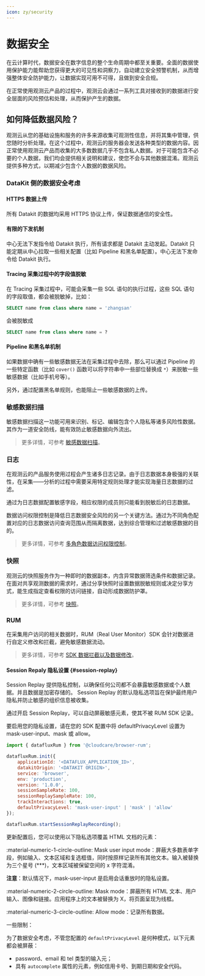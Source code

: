 ```yaml
---
icon: zy/security
---
```


# 数据安全

在云计算时代，数据安全在数字信息的整个生命周期中都至关重要。全面的数据使用保护能力能帮助您获得更大的可见性和洞察力，自动建立安全预警机制，从而增强整体安全防护能力，让数据实现可用不可得，且做到安全合规。

在正常使用观测云产品的过程中，观测云会通过一系列工具对接收到的数据进行安全层面的风险预估和处理，从而保护产生的数据。


## 如何降低数据风险？

观测云从您的基础设施和服务的许多来源收集可观测性信息，并将其集中管理，供您随时分析处理。在这个过程中，观测云的服务器会发送各种类型的数据内容。因正常使用观测云产品而收集的大多数数据几乎不包含私人数据。对于可能包含不必要的个人数据，我们均会提供相关说明和建议，使您不会与其他数据混淆。观测云提供多种方式，以期减少包含个人数据的数据风险。


### DataKit 侧的数据安全考虑

#### HTTPS 数据上传

所有 Datakit 的数据均采用 HTTPS 协议上传，保证数据通信的安全性。

#### 有限的下发机制

中心无法下发指令给 Datakit 执行，所有请求都是 Datakit 主动发起。Datakit 只能定期从中心拉取一些相关配置（比如 Pipeline 和黑名单配置）。中心无法下发命令给 Datakit 执行。

#### Tracing 采集过程中的字段值脱敏

在 Tracing 采集过程中，可能会采集一些 SQL 语句的执行过程，这些 SQL 语句的字段取值，都会被脱敏掉，比如：

```sql
SELECT name from class where name = 'zhangsan'
```

会被脱敏成

```sql
SELECT name from class where name = ?
```

#### Pipeline 和黑名单机制

如果数据中确有一些敏感数据无法在采集过程中去除，那么可以通过 Pipeline 的一些特定函数（比如 `cover()` 函数可以将字符串中一些部位替换成 `*`）来脱敏一些敏感数据（比如手机号等）。

另外，通过配置黑名单规则，也能阻止一些敏感数据的上传。

### 敏感数据扫描

敏感数据扫描这一功能可用来识别、标记、编辑包含个人隐私等诸多风险性数据。其作为一道安全防线，能有效防止敏感数据向外流出。

> 更多详情，可参考 [敏感数据扫描](../management/data-scanner.md)。

### 日志

在观测云的产品服务使用过程会产生诸多日志记录。由于日志数据本身极强的关联性，在采集——分析的过程中需要采用特定规则处理才能实现海量日志数据的过滤。

通过为日志数据配置敏感字段，相应权限的成员则只能看到脱敏后的日志数据。

数据访问权限控制是降低日志数据安全风险的另一个关键方法。通过为不同角色配置对应的日志数据访问查询范围从而隔离数据，达到综合管理和过滤敏感数据的目的。

> 更多详情，可参考 [多角色数据访问权限控制](../logs/logdata-access.md)。

### 快照

观测云的快照服务作为一种即时的数据副本，内含异常数据筛选条件和数据记录。在面对共享观测数据的需求时，通过分享快照时设置数据脱敏规则或决定分享方式，能生成指定查看权限的访问链接，自动形成数据防护罩。

> 更多详情，可参考 [快照](../getting-started/function-details/snapshot.md)。


### RUM

在采集用户访问的相关数据时，RUM（Real User Monitor）SDK 会针对数据进行自定义修改和拦截，避免敏感数据流动。

> 更多详情，可参考 [SDK 数据拦截以及数据修改](./before-send.md)。

#### Session Repaly 隐私设置 {#session-replay}

Session Replay 提供隐私控制，以确保任何公司都不会暴露敏感数据或个人数据。并且数据是加密存储的。
Session Replay 的默认隐私选项旨在保护最终用户隐私并防止敏感的组织信息被收集。

通过开启 Session Replay，可以自动屏蔽敏感元素，使其不被 RUM SDK 记录。

要启用您的隐私设置，请在您的 SDK 配置中将 defaultPrivacyLevel 设置为 mask-user-input、mask 或 allow。

```js
import { datafluxRum } from '@cloudcare/browser-rum';

datafluxRum.init({
    applicationId: '<DATAFLUX_APPLICATION_ID>',
    datakitOrigin: '<DATAKIT ORIGIN>',
    service: 'browser',
    env: 'production',
    version: '1.0.0',
    sessionSampleRate: 100,
    sessionReplaySampleRate: 100,
    trackInteractions: true,
    defaultPrivacyLevel: 'mask-user-input' | 'mask' | 'allow'
});

datafluxRum.startSessionReplayRecording();
```

更新配置后，您可以使用以下隐私选项覆盖 HTML 文档的元素：

:material-numeric-1-circle-outline: Mask user input mode：屏蔽大多数表单字段，例如输入、文本区域和复选框值，同时按原样记录所有其他文本。输入被替换为三个星号 (***)，文本区域被保留空间的 x 字符混淆。

**注意**：默认情况下，mask-user-input 是启用会话重放时的隐私设置。

:material-numeric-2-circle-outline: Mask mode：屏蔽所有 HTML 文本、用户输入、图像和链接。应用程序上的文本被替换为 X，将页面呈现为线框。

:material-numeric-3-circle-outline: Allow mode：记录所有数据。

一些限制：

为了数据安全考虑，不管您配置的 `defaultPrivacyLevel` 是何种模式，以下元素都会被屏蔽：

- password、email 和 tel 类型的输入元；
- 具有 `autocomplete` 属性的元素，例如信用卡号、到期日期和安全代码。